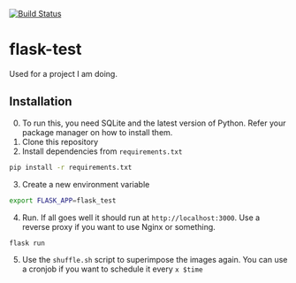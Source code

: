[![Build Status](https://travis-ci.com/o2cr/flask-test.svg?token=HNaqxqDaGbs4tkJkBe5Y&branch=master)](https://travis-ci.com/o2cr/flask-test)
# flask-test  
  
Used for a project I am doing. 

## Installation
0. To run this, you need SQLite and the latest version of Python. Refer your package manager on how to install them.
1. Clone this repository
2. Install dependencies from `requirements.txt`
```bash
pip install -r requirements.txt
```
3. Create a new environment variable
```bash
export FLASK_APP=flask_test
```
4. Run. If all goes well it should run at `http://localhost:3000`. Use a reverse proxy if you want to use Nginx or something.
```bash
flask run
```
5. Use the `shuffle.sh` script to superimpose the images again. You can use a cronjob if you want to schedule it every `x $time`
